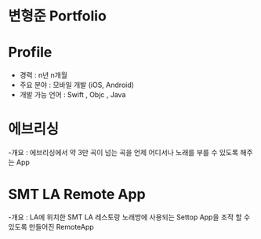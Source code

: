 # 변형준 Portfolio
# Profile 
- 경력 : n년 n개월
- 주요 분야 : 모바일 개발 (iOS, Android)
- 개발 가능 언어 : Swift , Objc , Java

# 에브리싱
-개요 : 에브리싱에서 약 3만 곡이 넘는 곡을 언제 어디서나 노래를 부를 수 있도록 해주는 App
# SMT LA Remote App
-개요 : LA에 위치한 SMT LA 레스토랑 노래방에 사용되는 Settop App을 조작 할 수 있도록 만들어진 RemoteApp
